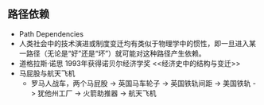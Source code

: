 <!-- 
title: 路径依赖
from: book
create: 2019-06-09
tags: term,it
-->

## 路径依赖 
- Path Dependencies
- 人类社会中的技术演进或制度变迁均有类似于物理学中的惯性，即一旦进入某一路径（无论是“好”还是“坏”）就可能对这种路径产生依赖。
- 道格拉斯·诺思 1993年获得诺贝尔经济学奖 <<经济史中的结构与变迁>>
- 马屁股与航天飞机
	- 罗马人战车，两个马屁股 -> 英国马车轮子 -> 英国铁轨间距 -> 美国铁轨 -> 犹他州工厂 -> 火箭助推器 -> 航天飞机

